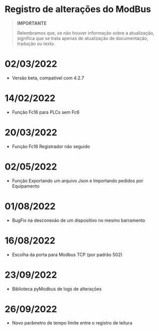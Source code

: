 # Registro de alterações do ModBus

>**IMPORTANTE**
>
>Relembramos que, se não houver informação sobre a atualização, significa que se trata apenas de atualização de documentação, tradução ou texto.

# 02/03/2022

- Versão beta, compatível com 4.2.7

# 14/02/2022

- Função Fc16 para PLCs sem Fc6

# 20/03/2022

- Função Fc16 Registrador não seguido

# 02/05/2022

- Função Exportando um arquivo Json e Importando pedidos por Equipamento 

# 01/08/2022

- BugFix na desconexão de um dispositivo no mesmo barramento

# 16/08/2022

- Escolha da porta para Modbus TCP (por padrão 502)

# 23/09/2022

- Biblioteca pyModbus de logs de alterações

# 26/09/2022

- Novo parâmetro de tempo limite entre o registro de leitura
